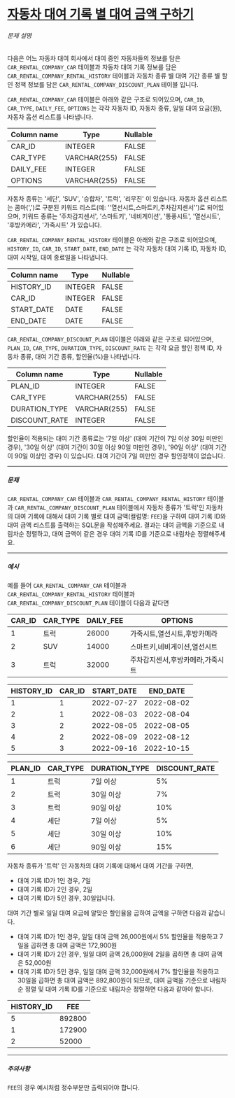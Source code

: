 # [자동차 대여 기록 별 대여 금액 구하기](https://school.programmers.co.kr/learn/courses/30/lessons/151141)


###### 문제 설명


다음은 어느 자동차 대여 회사에서 대여 중인 자동차들의 정보를 담은 `CAR_RENTAL_COMPANY_CAR` 테이블과 자동차 대여 기록 정보를 담은 `CAR_RENTAL_COMPANY_RENTAL_HISTORY` 테이블과 자동차 종류 별 대여 기간 종류 별 할인 정책 정보를 담은 `CAR_RENTAL_COMPANY_DISCOUNT_PLAN` 테이블 입니다.


`CAR_RENTAL_COMPANY_CAR` 테이블은 아래와 같은 구조로 되어있으며, `CAR_ID`, `CAR_TYPE`, `DAILY_FEE`, `OPTIONS` 는 각각 자동차 ID, 자동차 종류, 일일 대여 요금(원), 자동차 옵션 리스트를 나타냅니다.




| Column name | Type | Nullable |
| --- | --- | --- |
| CAR\_ID | INTEGER | FALSE |
| CAR\_TYPE | VARCHAR(255\) | FALSE |
| DAILY\_FEE | INTEGER | FALSE |
| OPTIONS | VARCHAR(255\) | FALSE |


자동차 종류는 '세단', 'SUV', '승합차', '트럭', '리무진' 이 있습니다. 자동차 옵션 리스트는 콤마(',')로 구분된 키워드 리스트(예: ''열선시트,스마트키,주차감지센서'')로 되어있으며, 키워드 종류는 '주차감지센서', '스마트키', '네비게이션', '통풍시트', '열선시트', '후방카메라', '가죽시트' 가 있습니다.


`CAR_RENTAL_COMPANY_RENTAL_HISTORY` 테이블은 아래와 같은 구조로 되어있으며, `HISTORY_ID`, `CAR_ID`, `START_DATE`, `END_DATE` 는 각각 자동차 대여 기록 ID, 자동차 ID, 대여 시작일, 대여 종료일을 나타냅니다.




| Column name | Type | Nullable |
| --- | --- | --- |
| HISTORY\_ID | INTEGER | FALSE |
| CAR\_ID | INTEGER | FALSE |
| START\_DATE | DATE | FALSE |
| END\_DATE | DATE | FALSE |


`CAR_RENTAL_COMPANY_DISCOUNT_PLAN` 테이블은 아래와 같은 구조로 되어있으며, `PLAN_ID`, `CAR_TYPE`, `DURATION_TYPE`, `DISCOUNT_RATE` 는 각각 요금 할인 정책 ID, 자동차 종류, 대여 기간 종류, 할인율(%)을 나타냅니다.




| Column name | Type | Nullable |
| --- | --- | --- |
| PLAN\_ID | INTEGER | FALSE |
| CAR\_TYPE | VARCHAR(255\) | FALSE |
| DURATION\_TYPE | VARCHAR(255\) | FALSE |
| DISCOUNT\_RATE | INTEGER | FALSE |


할인율이 적용되는 대여 기간 종류로는 '7일 이상' (대여 기간이 7일 이상 30일 미만인 경우), '30일 이상' (대여 기간이 30일 이상 90일 미만인 경우), '90일 이상' (대여 기간이 90일 이상인 경우) 이 있습니다. 대여 기간이 7일 미만인 경우 할인정책이 없습니다.




---


##### 문제


`CAR_RENTAL_COMPANY_CAR` 테이블과 `CAR_RENTAL_COMPANY_RENTAL_HISTORY` 테이블과 `CAR_RENTAL_COMPANY_DISCOUNT_PLAN` 테이블에서 자동차 종류가 '트럭'인 자동차의 대여 기록에 대해서 대여 기록 별로 대여 금액(컬럼명: `FEE`)을 구하여 대여 기록 ID와 대여 금액 리스트를 출력하는 SQL문을 작성해주세요. 결과는 대여 금액을 기준으로 내림차순 정렬하고, 대여 금액이 같은 경우 대여 기록 ID를 기준으로 내림차순 정렬해주세요.




---


##### 예시


예를 들어 `CAR_RENTAL_COMPANY_CAR` 테이블과 `CAR_RENTAL_COMPANY_RENTAL_HISTORY` 테이블과 `CAR_RENTAL_COMPANY_DISCOUNT_PLAN` 테이블이 다음과 같다면




| CAR\_ID | CAR\_TYPE | DAILY\_FEE | OPTIONS |
| --- | --- | --- | --- |
| 1 | 트럭 | 26000 | 가죽시트,열선시트,후방카메라 |
| 2 | SUV | 14000 | 스마트키,네비게이션,열선시트 |
| 3 | 트럭 | 32000 | 주차감지센서,후방카메라,가죽시트 |



| HISTORY\_ID | CAR\_ID | START\_DATE | END\_DATE |
| --- | --- | --- | --- |
| 1 | 1 | 2022\-07\-27 | 2022\-08\-02 |
| 2 | 1 | 2022\-08\-03 | 2022\-08\-04 |
| 3 | 2 | 2022\-08\-05 | 2022\-08\-05 |
| 4 | 2 | 2022\-08\-09 | 2022\-08\-12 |
| 5 | 3 | 2022\-09\-16 | 2022\-10\-15 |



| PLAN\_ID | CAR\_TYPE | DURATION\_TYPE | DISCOUNT\_RATE |
| --- | --- | --- | --- |
| 1 | 트럭 | 7일 이상 | 5% |
| 2 | 트럭 | 30일 이상 | 7% |
| 3 | 트럭 | 90일 이상 | 10% |
| 4 | 세단 | 7일 이상 | 5% |
| 5 | 세단 | 30일 이상 | 10% |
| 6 | 세단 | 90일 이상 | 15% |


자동차 종류가 '트럭' 인 자동차의 대여 기록에 대해서 대여 기간을 구하면,


* 대여 기록 ID가 1인 경우, 7일
* 대여 기록 ID가 2인 경우, 2일
* 대여 기록 ID가 5인 경우, 30일입니다.


대여 기간 별로 일일 대여 요금에 알맞은 할인율을 곱하여 금액을 구하면 다음과 같습니다.


* 대여 기록 ID가 1인 경우, 일일 대여 금액 26,000원에서 5% 할인율을 적용하고 7일을 곱하면 총 대여 금액은 172,900원
* 대여 기록 ID가 2인 경우, 일일 대여 금액 26,000원에 2일을 곱하면 총 대여 금액은 52,000원
* 대여 기록 ID가 5인 경우, 일일 대여 금액 32,000원에서 7% 할인율을 적용하고 30일을 곱하면 총 대여 금액은 892,800원이 되므로, 대여 금액을 기준으로 내림차순 정렬 및 대여 기록 ID를 기준으로 내림차순 정렬하면 다음과 같아야 합니다.




| HISTORY\_ID | FEE |
| --- | --- |
| 5 | 892800 |
| 1 | 172900 |
| 2 | 52000 |




---


##### 주의사항


`FEE`의 경우 예시처럼 정수부분만 출력되어야 합니다.



